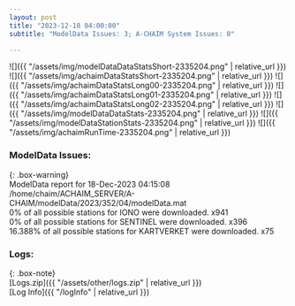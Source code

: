 ```yaml
---
layout: post
title: "2023-12-18 04:00:00"
subtitle: "ModelData Issues: 3; A-CHAIM System Issues: 0"

---
```


![]({{ "/assets/img/modelDataDataStatsShort-2335204.png" | relative_url }})
![]({{ "/assets/img/achaimDataStatsShort-2335204.png" | relative_url }})
![]({{ "/assets/img/achaimDataStatsLong00-2335204.png" | relative_url }})
![]({{ "/assets/img/achaimDataStatsLong01-2335204.png" | relative_url }})
![]({{ "/assets/img/achaimDataStatsLong02-2335204.png" | relative_url }})
![]({{ "/assets/img/modelDataDataStats-2335204.png" | relative_url }})
![]({{ "/assets/img/modelDataStationStats-2335204.png" | relative_url }})
![]({{ "/assets/img/achaimRunTime-2335204.png" | relative_url }})


### ModelData Issues:  
  
{: .box-warning}  
 ModelData report for 18-Dec-2023 04:15:08   
 /home/chaim/ACHAIM_SERVER/A-CHAIM/modelData/2023/352/04/modelData.mat   
 0% of all possible stations for IONO were downloaded. x941   
 0% of all possible stations for SENTINEL were downloaded. x396   
 16.388% of all possible stations for KARTVERKET were downloaded. x75   
  


### Logs:  
  
{: .box-note}  
[Logs.zip]({{ "/assets/other/logs.zip" | relative_url }})  
[Log Info]({{ "/logInfo" | relative_url }})  
